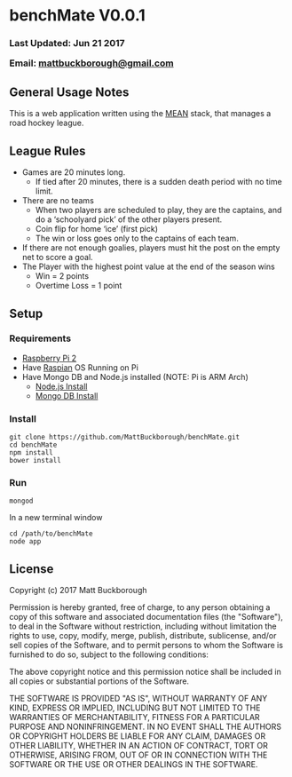 # benchMate V0.0.1
### <p>Last Updated: Jun 21 2017</p> Email:  mattbuckborough@gmail.com
## General Usage Notes
This is a web application written using the [MEAN](https://en.wikipedia.org/wiki/MEAN_(software_bundle)) stack, 
that manages a road hockey league.
## League Rules 
- Games are 20 minutes long.
  - If tied after 20 minutes, there is a sudden death period with no time limit.
- There are no teams
  - When two players are scheduled to play, they are the captains, and do a ‘schoolyard
pick’ of the other players present.
  - Coin flip for home ‘ice’ (first pick)
  - The win or loss goes only to the captains of each team.
- If there are not enough goalies, players must hit the post on the empty net to score a goal.
- The Player with the highest point value at the end of the season wins
  - Win = 2 points
  - Overtime Loss = 1 point 
## Setup
### Requirements
* [Raspberry Pi 2](https://www.raspberrypi.org/products/raspberry-pi-2-model-b/)
* Have [Raspian](https://www.raspberrypi.org/downloads/raspbian/) OS Running on Pi
* Have Mongo DB and Node.js installed (NOTE: Pi is ARM Arch)
  * [Node.js Install](https://nodejs.org/en/)
  * [Mongo DB Install](https://docs.mongodb.com/manual/administration/install-on-linux/)
  
### Install
```
git clone https://github.com/MattBuckborough/benchMate.git
cd benchMate
npm install
bower install
```
### Run
```
mongod
```
In a new terminal window
```
cd /path/to/benchMate
node app
```
## License
Copyright (c) 2017 Matt Buckborough

Permission is hereby granted, free of charge, to any person obtaining a copy
of this software and associated documentation files (the "Software"), to deal
in the Software without restriction, including without limitation the rights
to use, copy, modify, merge, publish, distribute, sublicense, and/or sell
copies of the Software, and to permit persons to whom the Software is
furnished to do so, subject to the following conditions:

The above copyright notice and this permission notice shall be included in all
copies or substantial portions of the Software.

THE SOFTWARE IS PROVIDED "AS IS", WITHOUT WARRANTY OF ANY KIND, EXPRESS OR
IMPLIED, INCLUDING BUT NOT LIMITED TO THE WARRANTIES OF MERCHANTABILITY,
FITNESS FOR A PARTICULAR PURPOSE AND NONINFRINGEMENT. IN NO EVENT SHALL THE
AUTHORS OR COPYRIGHT HOLDERS BE LIABLE FOR ANY CLAIM, DAMAGES OR OTHER
LIABILITY, WHETHER IN AN ACTION OF CONTRACT, TORT OR OTHERWISE, ARISING FROM,
OUT OF OR IN CONNECTION WITH THE SOFTWARE OR THE USE OR OTHER DEALINGS IN THE
SOFTWARE.
